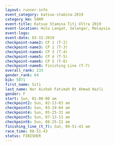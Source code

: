 ```yaml
---
layout: runner-info 
event_category: katsuo-stamina-2019 
category_km: 50KM 
event-title: Katsuo Stamina Titi Ultra 2019 
event-location: Hulu Langat, Selangor, Malaysia 
event-logo: 
event-date: 03-15-2019 
checkpoint-name2: CP 1 (T-2) 
checkpoint-name3: CP 2 (T-3) 
checkpoint-name4: CP 3 (T-4) 
checkpoint-name5: CP 4 (T-5) 
checkpoint-name6: CP 5 (T-6) 
checkpoint-name8: Finishing Line (T-7) 
overall_rank: 233
gender_rank: 64
bib: 5071
first_name: Siti
last_name: Nor Aishah Fatimah Bt Ahmad Hazli
gender: F
start: Sun, 01-00-00 am
checkpoint2: Sun, 02-13-03 am
checkpoint3: Sun, 03-19-04 am
checkpoint4: Sun, 05-25-31 am
checkpoint5: Sun, 07-13-11 am
checkpoint6: Sun, 08-25-21 am
finishing_line_(t_7): Sun, 09-51-43 am
race_time: 08-51-43
status: FINISHER
---
```

